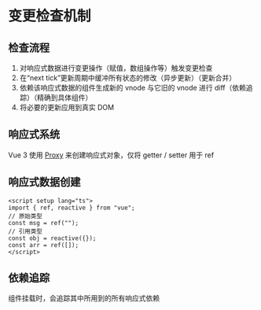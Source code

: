 # 变更检查机制

## 检查流程

1. 对响应式数据进行变更操作（赋值，数组操作等）触发变更检查
2. 在“next tick”更新周期中缓冲所有状态的修改（异步更新）（更新合并）
3. 依赖该响应式数据的组件生成新的 vnode 与它旧的 vnode 进行 diff（依赖追踪）（精确到具体组件）
4. 将必要的更新应用到真实 DOM

## 响应式系统

Vue 3 使用 [Proxy](https://developer.mozilla.org/en-US/docs/Web/JavaScript/Reference/Global_Objects/Proxy) 来创建响应式对象，仅将 getter / setter 用于 ref

## 响应式数据创建

```vue
<script setup lang="ts">
import { ref, reactive } from "vue";
// 原始类型
const msg = ref("");
// 引用类型
const obj = reactive({});
const arr = ref([]);
</script>
```

## 依赖追踪

组件挂载时，会追踪其中所用到的所有响应式依赖

